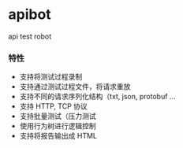 # apibot
api test robot

### 特性
* 支持将测试过程录制
* 支持通过测试过程文件，将请求重放
* 支持不同的请求序列化结构（txt, json, protobuf ...
* 支持 HTTP, TCP 协议
* 支持批量测试（压力测试
* 使用行为树进行逻辑控制
* 支持将报告输出成 HTML